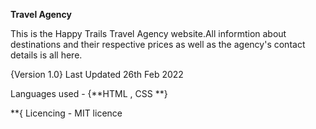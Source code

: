 **Travel Agency**

This is the Happy Trails Travel Agency website.All informtion about destinations and their respective prices as well as the agency's contact details is all here.

{Version 1.0} Last Updated 26th Feb 2022

Languages used - {**HTML , CSS **}

**{ Licencing - MIT licence

